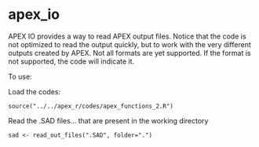 # apex_io
APEX IO provides a way to read APEX output files. Notice that the code is not optimized to read the output quickly, but to work with the very different outputs created by APEX.
Not all formats are yet supported. If the format is not supported, the code will indicate it.

To use:

Load the codes:
```
source("../../apex_r/codes/apex_functions_2.R")
```

Read the .SAD files... that are present in the working directory
```
sad <- read_out_files(".SAD", folder=".")
```
